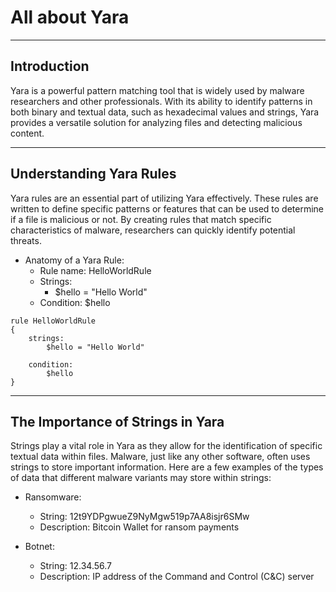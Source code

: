 # All about Yara

---

## Introduction

Yara is a powerful pattern matching tool that is widely used by malware researchers and other professionals. With its ability to identify patterns in both binary and textual data, such as hexadecimal values and strings, Yara provides a versatile solution for analyzing files and detecting malicious content.

---

## Understanding Yara Rules

Yara rules are an essential part of utilizing Yara effectively. These rules are written to define specific patterns or features that can be used to determine if a file is malicious or not. By creating rules that match specific characteristics of malware, researchers can quickly identify potential threats.

- Anatomy of a Yara Rule:
  - Rule name: HelloWorldRule
  - Strings:
    - $hello = "Hello World"
  - Condition: $hello

```
rule HelloWorldRule
{
    strings:
        $hello = "Hello World"
    
    condition:
        $hello
}
```

---

## The Importance of Strings in Yara

Strings play a vital role in Yara as they allow for the identification of specific textual data within files. Malware, just like any other software, often uses strings to store important information. Here are a few examples of the types of data that different malware variants may store within strings:

- Ransomware:
  - String: 12t9YDPgwueZ9NyMgw519p7AA8isjr6SMw
  - Description: Bitcoin Wallet for ransom payments

- Botnet:
  - String: 12.34.56.7
  - Description: IP address of the Command and Control (C&C) server
